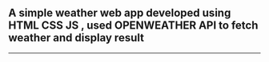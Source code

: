 ## A simple weather web app developed using HTML CSS JS , used OPENWEATHER API to fetch weather and display result

<hr>

